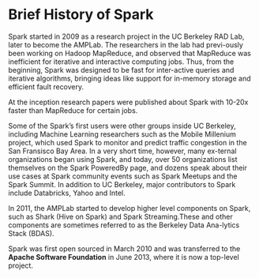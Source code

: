 # Brief History of Spark

Spark started in 2009 as a research project in the UC Berkeley RAD Lab, later to become the AMPLab. The researchers in the lab had previ-ously been working on Hadoop MapReduce,  and observed  that MapReduce was inefficient for iterative and interactive computing jobs. Thus, from the beginning, Spark was designed to be fast for inter-active queries and iterative algorithms, bringing ideas like support for in-memory storage and efficient fault recovery.

At the inception research papers were published about Spark with 10-20x faster than MapReduce for certain jobs.

Some of the Spark’s first users were other groups inside UC Berkeley, including Machine Learning researchers such as the Mobile Millenium project, which used Spark to monitor and predict traffic congestion in the San Fransisco Bay Area. In a very short time, however, many ex-ternal organizations began using Spark, and today, over 50 organizations list themselves on the Spark PoweredBy page, and dozens speak about their use cases at Spark community events such as Spark Meetups and the Spark Summit. In addition to UC Berkeley, major contributors to Spark include Databricks, Yahoo and Intel.

In 2011, the AMPLab started to develop higher level components on Spark, such as Shark (Hive on Spark) and Spark Streaming.These and other components are sometimes referred to as the Berkeley Data Ana-lytics Stack (BDAS).

Spark was first open sourced in March 2010 and was transferred to the **Apache Software Foundation** in June 2013, where it is now a top-level project.
